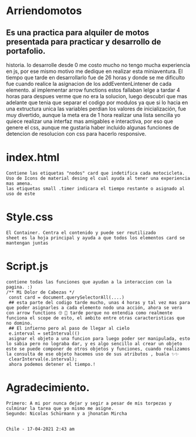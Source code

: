 # Arriendomotos
## Es una practica para alquiler de motos presentada para practicar y desarrollo de portafolio.
  
  historia. lo desarrolle desde 0 me costo mucho no tengo mucha experiencia en js, por ese mismo motivo me dedique en realizar esta miniaventura. El tiempo que tarde en desarrollarlo fue de 26 horas y donde se me dificulto fue cuando realice la asignacion de los addEventenLintener de cada elemento. al implementar arrow functions estos fallaban lelge a tardar 4 horas para despues verme que no era la solucion, luego descubri que mas adelante que tenia que separar el codigo por modulos ya que si lo hacia en una extructura unica las variables perdian los valores de inicialización, fue muy divertido, aunque la meta era de 1 hora realizar una lista sencilla yo quiece realizar una interfaz mas amigables e interactiva, por eso que genere el css, aunque me gustaria haber incluido algunas funciones de detencion de resolucion con css para hacerlo responsive.
  
  # index.html
    Contiene las etiquetas "nodos" card que indetifica cada motocicleta.
    Uso de Icons de material desing el cual ayuda al tener una experiencia mas amena.
    las etiquetas small .timer indicara el tiempo restante o asignado al uso de este
  
  # Style.css
    El Container. Centra el contenido y puede ser reutilizado
    sheet es la hoja principal y ayuda a que todos los elementos card se mantengan juntas
    
  # Script.js
    contiene todas las funciones que ayudan a la interaccion con la pagina. :)
    /** Mi Dolor de Cabezas */
     const card = document.querySelectorAll(....)
     ## esta parte del codigo tarde mucho, unas 4 horas y tal vez mas para que poder asignarles a cada elemento nodo una acción, ahora se vera con arrow functions 🙄 🏹 tarde porque no entendia como realmente funciona el scope de esto, el ambito entre otras caracteristicas que no domino.
     ## El infierno pero al paso de llegar al cielo
     e.interval = setInterval(()
     asignar el objeto a una funcion para luego poder ser manipulada, esto lo sabia pero no lograba dar, y es algo sencillo al crear un objeto este se puede componer de otros objetos y funciones, cuando realizamos la consulta de ese objeto hacemos uso de sus atributos , buala ✨✨ 
     clearInterval(e.interval);
     ahora podemos detener el tiempo.!
     
     
  # Agradecimiento.
  
    Primero: A mi por nunca dejar y segir a pesar de mis torpezas y culminar la tarea que yo mismo me asigne.
    Segundo: Nicolas Schürmann y a jhonatan Mircha
    
    
    Chile - 17-04-2021 2:43 am
